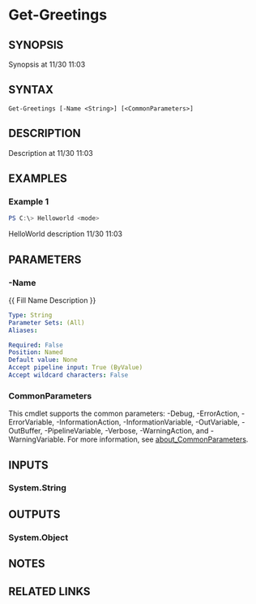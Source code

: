 ﻿---
external help file: HelloWorld.dll-Help.xml
Module Name: helloworld
online version:
schema: 2.0.0
---

# Get-Greetings

## SYNOPSIS
Synopsis at 11/30 11:03

## SYNTAX

```
Get-Greetings [-Name <String>] [<CommonParameters>]
```

## DESCRIPTION
Description at 11/30 11:03

## EXAMPLES

### Example 1
```powershell
PS C:\> Helloworld <mode>
```

HelloWorld description 11/30 11:03

## PARAMETERS

### -Name
{{ Fill Name Description }}

```yaml
Type: String
Parameter Sets: (All)
Aliases:

Required: False
Position: Named
Default value: None
Accept pipeline input: True (ByValue)
Accept wildcard characters: False
```

### CommonParameters
This cmdlet supports the common parameters: -Debug, -ErrorAction, -ErrorVariable, -InformationAction, -InformationVariable, -OutVariable, -OutBuffer, -PipelineVariable, -Verbose, -WarningAction, and -WarningVariable. For more information, see [about_CommonParameters](http://go.microsoft.com/fwlink/?LinkID=113216).

## INPUTS

### System.String

## OUTPUTS

### System.Object
## NOTES

## RELATED LINKS
